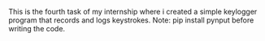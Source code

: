 This is the fourth task of my internship where i created a simple keylogger program that records and logs keystrokes. Note: pip install pynput before writing the code.
